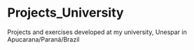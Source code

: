 # Projects_University
Projects and exercises developed at my university, Unespar in Apucarana/Paraná/Brazil
